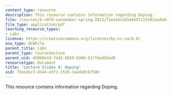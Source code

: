 ```yaml
---
content_type: resource
description: This resource contains information regarding Doping.
file: /courses/6-s079-nanomaker-spring-2013/71ea3ec3d144e5f115391aade8c8750b_MIT6_S079S13_slides08.pdf
file_type: application/pdf
learning_resource_types:
- Labs
license: https://creativecommons.org/licenses/by-nc-sa/4.0/
ocw_type: OCWFile
parent_title: Labs
parent_type: CourseSection
parent_uid: d59b0e1d-7dd2-6659-6386-617fda458ad0
resourcetype: Document
title: 'Lecture Slides 8: Doping'
uid: 71ea3ec3-d144-e5f1-1539-1aade8c8750b
---
```

This resource contains information regarding Doping.